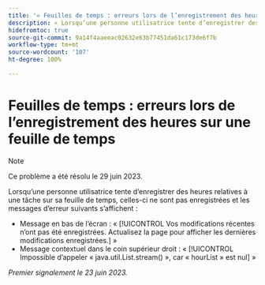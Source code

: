 ```yaml
---
title: '« Feuilles de temps : erreurs lors de l’enregistrement des heures sur une feuille de temps »'
description: « Lorsqu’une personne utilisatrice tente d’enregistrer des heures relatives à une tâche sur sa feuille de temps, celles-ci ne sont pas enregistrées et des messages d’erreur s’affichent. »
hidefromtoc: true
source-git-commit: 9a14f4aaeeac02632e63b77451da61c173de6f7b
workflow-type: tm+mt
source-wordcount: '107'
ht-degree: 100%

---
```



# Feuilles de temps : erreurs lors de l’enregistrement des heures sur une feuille de temps

>[!NOTE]
>
>Ce problème a été résolu le 29 juin 2023.

Lorsqu’une personne utilisatrice tente d’enregistrer des heures relatives à une tâche sur sa feuille de temps, celles-ci ne sont pas enregistrées et les messages d’erreur suivants s’affichent :

* Message en bas de l’écran : « [!UICONTROL Vos modifications récentes n’ont pas été enregistrées. Actualisez la page pour afficher les dernières modifications enregistrées.] »
* Message contextuel dans le coin supérieur droit : « [!UICONTROL Impossible d’appeler « java.util.List.stream() », car « hourList » est nul] »

_Premier signalement le 23 juin 2023._

